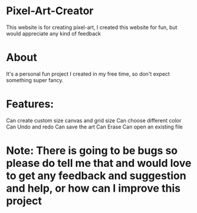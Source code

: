 # Pixel-Art-Creator
This website is for creating pixel-art, I created this website for fun, but would appreciate any kind of feedback

# About
It's a personal fun project I created in my free time, so don't expect something super fancy.

# Features:
Can create custom size canvas and grid size
Can choose different color
Can Undo and redo
Can save the art
Can Erase 
Can open an existing file

# Note: There is going to be bugs so please do tell me that and would love to get any feedback and suggestion and help, or how can I improve this project
